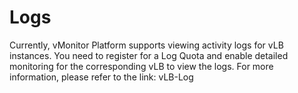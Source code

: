 # Logs

Currently, vMonitor Platform supports viewing activity logs for vLB instances. You need to register for a Log Quota and enable detailed monitoring for the corresponding vLB to view the logs. For more information, please refer to the link: vLB-Log
